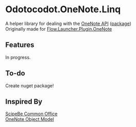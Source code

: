 # Odotocodot.OneNote.Linq

A helper library for dealing with the [OneNote API](https://learn.microsoft.com/en-us/office/client-developer/onenote/application-interface-onenote) ([package](https://www.nuget.org/packages/Interop.Microsoft.Office.Interop.OneNote#readme-body-tab))\
Originally made for [Flow.Launcher.Plugin.OneNote](https://github.com/Odotocodot/Flow.Launcher.Plugin.OneNote)

## Features

In progress.

## To-do

Create nuget package!

## Inspired By
[ScipeBe Common Office](https://github.com/scipbe/ScipBe-Common-Office)\
[OneNote Object Model](https://github.com/idvorkin/onom)